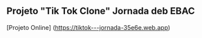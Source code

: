 ## Projeto "Tik Tok Clone" Jornada deb EBAC

[Projeto Online] (https://tiktok---jornada-35e6e.web.app)
